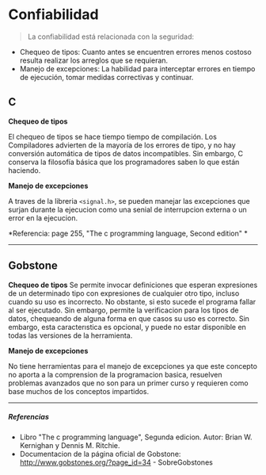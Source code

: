 # Confiabilidad

> La confiabilidad está relacionada con la seguridad:
* Chequeo de tipos: Cuanto antes se encuentren errores menos costoso resulta realizar los arreglos que se requieran.
* Manejo de excepciones: La habilidad para interceptar errores en tiempo de ejecución, tomar medidas correctivas y continuar.

## C

**Chequeo de tipos**

El chequeo de tipos se hace tiempo tiempo de compilación.
Los Compiladores advierten de la mayoría de los errores de tipo, y no hay conversión automática de tipos de datos incompatibles. Sin embargo, C conserva la filosofía básica que los programadores saben lo que están haciendo.

**Manejo de excepciones**

A traves de la libreria `<signal.h>`, se pueden manejar las excepciones que surjan durante la ejecucion como una senial de interrupcion externa o un error en la ejecucion.

*Referencia: page 255, "The c programming language, Second edition" *

___

## Gobstone


**Chequeo de tipos**
Se permite invocar definiciones que esperan expresiones de un determinado tipo con expresiones de cualquier otro tipo, incluso cuando su uso es incorrecto. No obstante, si esto sucede el programa fallar al ser ejecutado.
Sin embargo, permite la verificacion para los tipos de datos, chequeando de alguna forma en que casos su uso es correcto. Sin embargo, esta caracterıstica es opcional, y puede no estar disponible en todas las versiones de la herramienta.

**Manejo de excepciones**

No tiene herramientas para el manejo de excepciones ya que este concepto no aporta a la comprension de la programacion basica, resuelven problemas avanzados que no son para un primer curso y requieren como base muchos de los conceptos impartidos.

___

##### Referencias

* Libro "The c programming language", Segunda edicion. Autor: Brian W. Kernighan y Dennis M. Ritchie.
* Documentacion de la página oficial de Gobstone: http://www.gobstones.org/?page_id=34 - SobreGobstones
